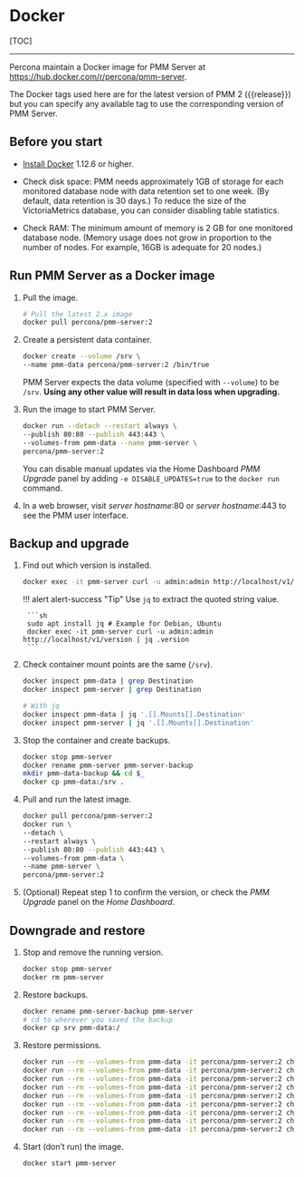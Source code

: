 # Docker

[TOC]

---

Percona maintain a Docker image for PMM Server at <https://hub.docker.com/r/percona/pmm-server>.

The Docker tags used here are for the latest version of PMM 2 ({{release}}) but you can specify any available tag to use the corresponding version of PMM Server.

## Before you start

- [Install Docker](https://docs.docker.com/get-docker/) 1.12.6 or higher.

- Check disk space: PMM needs approximately 1GB of storage for each monitored database node with data retention set to one week. (By default, data retention is 30 days.) To reduce the size of the VictoriaMetrics database, you can consider disabling table statistics.

- Check RAM: The minimum amount of memory is 2 GB for one monitored database node. (Memory usage does not grow in proportion to the number of nodes. For example, 16GB is adequate for 20 nodes.)

## Run PMM Server as a Docker image

1. Pull the image.

    ```sh
    # Pull the latest 2.x image
    docker pull percona/pmm-server:2
    ```

2. Create a persistent data container.

    ```sh
    docker create --volume /srv \
    --name pmm-data percona/pmm-server:2 /bin/true
    ```

    PMM Server expects the data volume (specified with `--volume`) to be `/srv`.  **Using any other value will result in data loss when upgrading.**

3. Run the image to start PMM Server.

    ```sh
    docker run --detach --restart always \
    --publish 80:80 --publish 443:443 \
    --volumes-from pmm-data --name pmm-server \
    percona/pmm-server:2
    ```

    You can disable manual updates via the Home Dashboard *PMM Upgrade* panel by adding `-e DISABLE_UPDATES=true` to the `docker run` command.

4. In a web browser, visit *server hostname*:80 or *server hostname*:443 to see the PMM user interface.

## Backup and upgrade

1. Find out which version is installed.

    ```sh
    docker exec -it pmm-server curl -u admin:admin http://localhost/v1/version
    ```

    !!! alert alert-success "Tip"
        Use `jq` to extract the quoted string value.

        ```sh
        sudo apt install jq # Example for Debian, Ubuntu
        docker exec -it pmm-server curl -u admin:admin http://localhost/v1/version | jq .version
        ```

2. Check container mount points are the same (`/srv`).

    ```sh
    docker inspect pmm-data | grep Destination
    docker inspect pmm-server | grep Destination

    # With jq
    docker inspect pmm-data | jq '.[].Mounts[].Destination'
    docker inspect pmm-server | jq '.[].Mounts[].Destination'
    ```

3. Stop the container and create backups.

    ```sh
    docker stop pmm-server
    docker rename pmm-server pmm-server-backup
    mkdir pmm-data-backup && cd $_
    docker cp pmm-data:/srv .
    ```

4. Pull and run the latest image.

    ```sh
    docker pull percona/pmm-server:2
    docker run \
    --detach \
    --restart always \
    --publish 80:80 --publish 443:443 \
    --volumes-from pmm-data \
    --name pmm-server \
    percona/pmm-server:2
    ```

5. (Optional) Repeat step 1 to confirm the version, or check the *PMM Upgrade* panel on the *Home Dashboard*.

## Downgrade and restore

1. Stop and remove the running version.

    ```sh
    docker stop pmm-server
    docker rm pmm-server
    ```

2. Restore backups.

    ```sh
    docker rename pmm-server-backup pmm-server
    # cd to wherever you saved the backup
    docker cp srv pmm-data:/
    ```

3. Restore permissions.

    ```sh
    docker run --rm --volumes-from pmm-data -it percona/pmm-server:2 chown -R root:root /srv && \
    docker run --rm --volumes-from pmm-data -it percona/pmm-server:2 chown -R pmm:pmm /srv/alertmanager && \
    docker run --rm --volumes-from pmm-data -it percona/pmm-server:2 chown -R root:pmm /srv/clickhouse && \
    docker run --rm --volumes-from pmm-data -it percona/pmm-server:2 chown -R grafana:grafana /srv/grafana && \
    docker run --rm --volumes-from pmm-data -it percona/pmm-server:2 chown -R pmm:pmm /srv/logs && \
    docker run --rm --volumes-from pmm-data -it percona/pmm-server:2 chown -R postgres:postgres /srv/postgres && \
    docker run --rm --volumes-from pmm-data -it percona/pmm-server:2 chown -R pmm:pmm /srv/prometheus && \
    docker run --rm --volumes-from pmm-data -it percona/pmm-server:2 chown -R pmm:pmm /srv/victoriametrics && \
    docker run --rm --volumes-from pmm-data -it percona/pmm-server:2 chown -R postgres:postgres /srv/logs/postgresql.log
    ```

4. Start (don’t run) the image.

    ```sh
    docker start pmm-server
    ```
